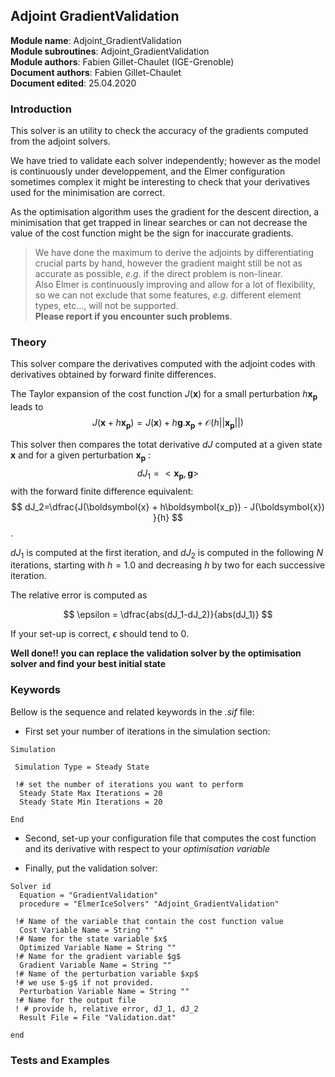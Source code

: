 ## Adjoint GradientValidation

**Module name**: Adjoint_GradientValidation  
**Module subroutines**: Adjoint_GradientValidation  
**Module authors**: Fabien Gillet-Chaulet (IGE-Grenoble)  
**Document authors**: Fabien Gillet-Chaulet  
**Document edited**: 25.04.2020  


### Introduction

This solver is an utility to check the accuracy of the gradients computed from the adjoint solvers.

We have tried to validate each solver independently; however as the model is continuously under developpement,
and the Elmer configuration sometimes complex it might be interesting to check that your derivatives used for
the minimisation are correct.

As the optimisation algorithm uses the gradient for the descent direction, a minimisation that get trapped in linear searches 
or can not decrease the value of the cost function might be the sign for inaccurate gradients.  

> We have done the maximum to derive the adjoints by differentiating crucial parts by hand, however the gradient maight still be 
not as accurate as possible, *e.g.* if the direct problem is non-linear.  
> Also Elmer is continuously improving and allow for a lot
of flexibility, so we can not exclude that some features, *e.g.* different element types, etc..., will not be supported.  
> **Please report if you encounter such problems**.

### Theory
 This solver compare the derivatives computed with the adjoint codes with derivatives obtained by forward finite differences.

The Taylor expansion of the cost function $J(\boldsymbol{x})$ for a small perturbation $h\boldsymbol{x_p}$ leads to
$$ J(\boldsymbol{x} + h\boldsymbol{x_p}) = J(\boldsymbol{x}) + h \boldsymbol{g} . \boldsymbol{x_p} + \mathcal{O}(h||\boldsymbol{x_p}||) $$

This solver then compares the totat derivative $dJ$ computed at a given state $\boldsymbol{x}$ and for a given perturbation 
$\boldsymbol{x_p}$ :
$$ dJ_1=<\boldsymbol{x_p},\boldsymbol{g}> $$
with the forward finite difference equivalent:
$$ dJ_2=\dfrac{J(\boldsymbol{x} + h\boldsymbol{x_p})  - J(\boldsymbol{x})  }{h} $$.

$dJ_1$ is computed at the first iteration, and $dJ_2$ is computed in the following $N$ iterations, starting with $h=1.0$ and
decreasing $h$ by two for each successive iteration.

The relative error is computed as 

$$ \epsilon = \dfrac{abs(dJ_1-dJ_2)}{abs(dJ_1)} $$

If your set-up is correct, $\epsilon$ should tend to $0$.

**Well done!! you can replace the validation solver by the optimisation solver and find your best initial state**

### Keywords

Bellow is the sequence and related keywords in the *.sif* file:  

- First set your number of iterations in the simulation section:
```
Simulation

 Simulation Type = Steady State

 !# set the number of iterations you want to perform
  Steady State Max Iterations = 20
  Steady State Min Iterations = 20

End
```
- Second, set-up your configuration file that computes the cost function and its derivative with respect 
to your *optimisation variable*

- Finally, put the validation solver:

```
Solver id
  Equation = "GradientValidation"
  procedure = "ElmerIceSolvers" "Adjoint_GradientValidation"
 
 !# Name of the variable that contain the cost function value
  Cost Variable Name = String ""
 !# Name for the state variable $x$
  Optimized Variable Name = String ""
 !# Name for the gradient variable $g$
  Gradient Variable Name = String ""
 !# Name of the perturbation variable $xp$
 !# we use $-g$ if not provided.
  Perturbation Variable Name = String ""
 !# Name for the output file
 ! # provide h, relative error, dJ_1, dJ_2
  Result File = File "Validation.dat"

end

```

### Tests and Examples

